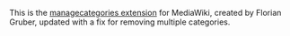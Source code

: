 This is the <a href="https://www.mediawiki.org/wiki/Extension:ManageCategories">managecategories extension</a> for MediaWiki, created by Florian Gruber, updated with a fix for removing multiple categories. 